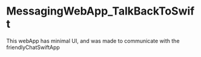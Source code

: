 # MessagingWebApp_TalkBackToSwift

This webApp has minimal UI, and was made to communicate with the friendlyChatSwiftApp
